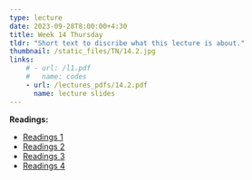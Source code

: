 ```yaml
---
type: lecture
date: 2023-09-28T8:00:00+4:30
title: Week 14 Thursday
tldr: "Short text to discribe what this lecture is about."
thumbnail: /static_files/TN/14.2.jpg
links: 
    # - url: /l1.pdf
    #   name: codes
    - url: /lectures_pdfs/14.2.pdf
      name: lecture slides
---
```

**Readings:**
- [Readings 1](/readings_pdfs/week2/TH/r1.pdf)
- [Readings 2](/readings_pdfs/week2/TH/r2.pdf)
- [Readings 3](/readings_pdfs/week2/TH/r3.pdf)
- [Readings 4](/readings_pdfs/week2/TH/r4.pdf)


